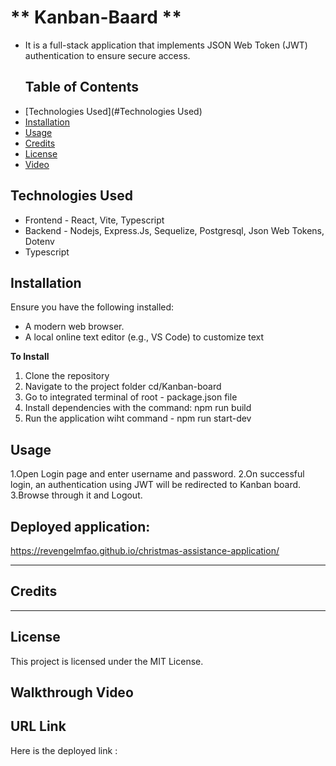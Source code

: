 # ** Kanban-Baard **

* It is a full-stack application that implements JSON Web Token (JWT) authentication to ensure secure access.

  ## Table of Contents 

- [Technologies Used](#Technologies Used)
- [Installation](#installation)
- [Usage](#usage)
- [Credits](#credits)
- [License](#license)
- [Video](#Video)

## **Technologies Used**
* Frontend - React, Vite, Typescript
* Backend - Nodejs, Express.Js, Sequelize, Postgresql, Json Web Tokens, Dotenv
* Typescript

## **Installation**
Ensure you have the following installed:
* A modern web browser.
* A local online text editor (e.g., VS Code) to customize text
  
**To Install**
  1. Clone the repository
  2. Navigate to the project folder cd/Kanban-board
  3. Go to integrated terminal of root - package.json file
  4. Install dependencies with the command: npm run build
  5. Run the application wiht command - npm run start-dev
 
## **Usage**
  1.Open Login page and enter username and password.
  2.On successful login, an authentication using JWT will be redirected to Kanban board.
  3.Browse through it and Logout.

## Deployed application: 
https://revengelmfao.github.io/christmas-assistance-application/

---
## **Credits**

---
## **License**
  This project is licensed under the MIT License. 

## **Walkthrough Video**


## **URL Link**
  Here is the deployed link : 
